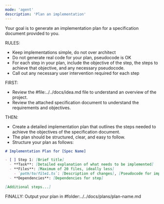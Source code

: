 ```yaml
---
mode: 'agent'
description: 'Plan an implementation'
---
```


Your goal is to generate an implementation plan for a specification document provided to you.

RULES:
- Keep implementations simple, do not over architect
- Do not generate real code for your plan, pseudocode is OK
- For each step in your plan, include the objective of the step, the steps to achieve that objective, and any necessary pseudocode.
- Call out any necessary user intervention required for each step

FIRST:

- Review the #file:../../docs/idea.md file to understand an overview of the project.
- Review the attached specification document to understand the requirements and objectives.

THEN:
- Create a detailed implementation plan that outlines the steps needed to achieve the objectives of the specification document.
- The plan should be structured, clear, and easy to follow.
- Structure your plan as follows:

```md
# Implementation Plan for [Spec Name]

- [ ] Step 1: [Brief title]
  - **Task**: [Detailed explanation of what needs to be implemented]
  - **Files**: [Maximum of 20 files, ideally less]
    - `path/to/file1.ts`: [Description of changes], [Pseudocode for implementation]
  - **Dependencies**: [Dependencies for step]

[Additional steps...]
```

FINALLY: 
Output your plan in #folder:../../docs/plans/plan-name.md